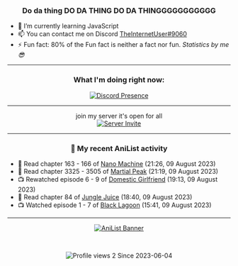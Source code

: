 <div align="center">

### Do da thing DO DA THING DO DA THINGGGGGGGGGGG
</div>

- 🌱 I’m currently learning JavaScript
- 📫 You can contact me on Discord [TheInternetUser#9060](https://discord.com/users/534117072796385300)
- ⚡ Fun fact: 80% of the Fun fact is neither a fact nor fun. _Statistics by me 😎_
<hr>

<div align="center">

### What I'm doing right now:
[![Discord Presence](https://lanyard.cnrad.dev/api/534117072796385300)](https://discord.com/users/534117072796385300)
<hr>

join my server it's open for all <br>
[![Server Invite](https://invidget.switchblade.xyz/bfYgVHxrSs)](https://discord.gg/bfYgVHxrSs)

<hr>
  
### 🌸 My recent AniList activity

</div>

<!-- ANILIST_ACTIVITY:start -->

-   📖 Read chapter 163 - 166 of [Nano Machine](https://anilist.co/manga/120980) (21:26, 09 August 2023)
-   📖 Read chapter 3325 - 3505 of [Martial Peak](https://anilist.co/manga/104494) (21:19, 09 August 2023)
-   📺 Rewatched episode 6 - 9 of [Domestic Girlfriend](https://anilist.co/anime/103139) (19:13, 09 August 2023)
-   📖 Read chapter 84 of [Jungle Juice](https://anilist.co/manga/128882) (18:40, 09 August 2023)
-   📺 Watched episode 1 - 7 of [Black Lagoon](https://anilist.co/anime/889) (15:41, 09 August 2023)

<!-- ANILIST_ACTIVITY:end -->
<hr>

<div align="center">

[![AniList Banner](https://img.anili.st/User/929966)](https://anilist.co/user/TheInternetUser)

<!-- ![Profile views](https://gpvc.arturio.dev/TheInternetUse7) Since 2023-01-09 -->
<br>

![Profile views 2](https://eng8ov7sekpf7ov.m.pipedream.net) Since 2023-06-04

</div>
